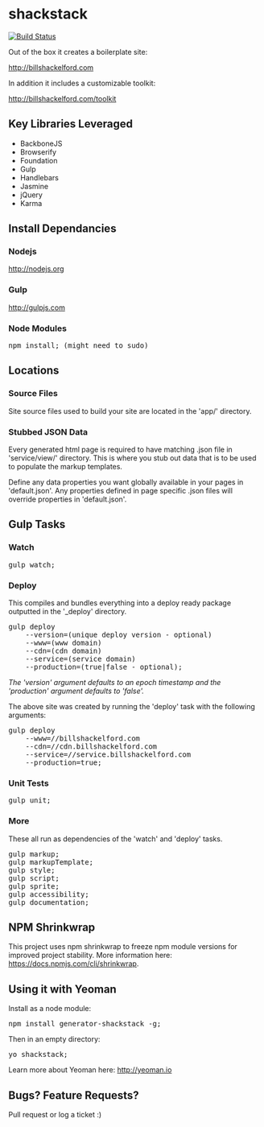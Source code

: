 # shackstack

[![Build Status](https://travis-ci.org/bshack/shackstack.svg?branch=master)](https://travis-ci.org/bshack/shackstack)

Out of the box it creates a boilerplate site:

http://billshackelford.com

In addition it includes a customizable toolkit:

http://billshackelford.com/toolkit

## Key Libraries Leveraged

- BackboneJS
- Browserify
- Foundation
- Gulp
- Handlebars
- Jasmine
- jQuery
- Karma

## Install Dependancies

### Nodejs

http://nodejs.org

### Gulp

http://gulpjs.com

### Node Modules

<pre>npm install; (might need to sudo)</pre>

## Locations

### Source Files

Site source files used to build your site are located in the 'app/' directory.

### Stubbed JSON Data

Every generated html page is required to have matching .json file in 'service/view/' directory. This is where you stub out data that is to be used to populate the markup templates.

Define any data properties you want globally available in your pages in 'default.json'. Any properties defined in page specific .json files will override properties in 'default.json'.

## Gulp Tasks

### Watch

<pre>gulp watch;</pre>

### Deploy

This compiles and bundles everything into a deploy ready package outputted in the '\_deploy' directory.

<pre>gulp deploy
    --version=(unique deploy version - optional)
    --www=(www domain)
    --cdn=(cdn domain)
    --service=(service domain)
    --production=(true|false - optional);</pre>

_The 'version' argument defaults to an epoch timestamp and the 'production' argument defaults to 'false'._

The above site was created by running the 'deploy' task with the following arguments:

<pre>gulp deploy
    --www=//billshackelford.com
    --cdn=//cdn.billshackelford.com
    --service=//service.billshackelford.com
    --production=true;</pre>

### Unit Tests

<pre>gulp unit;</pre>

### More

These all run as dependencies of the 'watch' and 'deploy' tasks.

<pre>gulp markup;
gulp markupTemplate;
gulp style;
gulp script;
gulp sprite;
gulp accessibility;
gulp documentation;</pre>

## NPM Shrinkwrap

This project uses npm shrinkwrap to freeze npm module versions for improved project stability. More information here: https://docs.npmjs.com/cli/shrinkwrap.

## Using it with Yeoman

Install as a node module:

<pre>npm install generator-shackstack -g;</pre>

Then in an empty directory:

<pre>yo shackstack;</pre>

Learn more about Yeoman here: http://yeoman.io

## Bugs? Feature Requests?

Pull request or log a ticket :)
